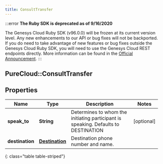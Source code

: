 ```yaml
---
title: ConsultTransfer
---
```


:::error
**The Ruby SDK is deprecated as of 9/16/2020**

The Genesys Cloud Ruby SDK (v96.0.0) will be frozen at its current version level. Any new enhancements to our API or bug fixes will not be backported. If you do need to take advantage of new features or bug fixes outside the Genesys Cloud Ruby SDK, you will need to use the Genesys Cloud REST endpoints directly. More information can be found in the [Official Announcement](https://developer.mypurecloud.com/forum/t/announcement-genesys-cloud-ruby-sdk-end-of-life/8850).
:::


## PureCloud::ConsultTransfer

## Properties

|Name | Type | Description | Notes|
|------------ | ------------- | ------------- | -------------|
| **speak_to** | **String** | Determines to whom the initiating participant is speaking. Defaults to DESTINATION | [optional] |
| **destination** | [**Destination**](Destination.html) | Destination phone number and name. | |
{: class="table table-striped"}


